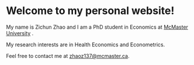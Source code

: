 # Welcome to my personal website!

My name is Zichun Zhao and I am a PhD student in Economics at [McMaster University](https://socialsciences.mcmaster.ca/people/zhao-zichun) .

My research interests are in Health Economics and Econometrics.


Feel free to contact me at zhaoz137@mcmaster.ca.